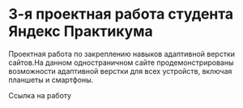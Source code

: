 # __3-я проектная работа студента Яндекс Практикума__

Проектная работа по закреплению навыков адаптивной верстки сайтов.На данном одностраничном сайте продемонстрированы возможности адаптивной верстки для всех устройств, включая планшеты и смартфоны.

Ссылка на работу 